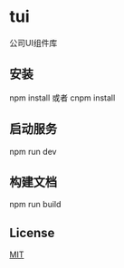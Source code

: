 # tui
公司UI组件库

## 安装 
npm install 或者 cnpm install

## 启动服务
npm run dev

## 构建文档
npm run build


## License
[MIT](./LICENSE)